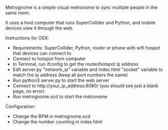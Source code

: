 Metrognome is a simple visual metronome to sync multiple people in the same room.

It uses a host computer that runs SuperCollider and Python, and mobile devices view it through the web.


Instructions for OSX:
- Requirements: SuperCollider, Python, router or phone with wifi hospot that devices can connect to
- Connect to hotspot from computer
- In Terminal, run ifconfig to get the router/hotspot ip address
- Edit server.py "network_ip" variable and index.html "socket" variable to match the ip address (keep all port numbers the same)
- Run python3 server.py to start the web server
- Connect to http://your_ip_address:8080/ (you should see just a blank page, no error)
- Run metrognome.scd to start the metronome

Configuration:
- Change the BPM in metrognome.scd
- Change the number counting in index.html
